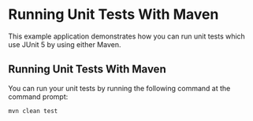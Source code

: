 # Running Unit Tests With Maven

This example application demonstrates how you can run unit tests which use JUnit 5 by using
either Maven.

## Running Unit Tests With Maven

You can run your unit tests by running the following command at the command prompt:

    mvn clean test